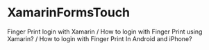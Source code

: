 # XamarinFormsTouch
Finger Print login with Xamarin / How to login with Finger Print using Xamarin? / How to login with Finger Print In Android and iPhone?
